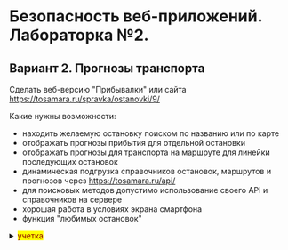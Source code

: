 # Безопасность веб-приложений. Лабораторка №2.

## Вариант 2. Прогнозы транспорта

Сделать веб-версию "Прибывалки" или сайта https://tosamara.ru/spravka/ostanovki/9/

Какие нужны возможности:
- находить желаемую остановку поиском по названию или по карте
- отображать прогнозы прибытия для отдельной остановки
- отображать прогнозы для транспорта на маршруте для линейки последующих остановок
- динамическая подгрузка справочников остановок, маршрутов и прогнозов через https://tosamara.ru/api/ 
- для поисковых методов допустимо использование своего API и справочников на сервере
- хорошая работа в условиях экрана смартфона
- функция "любимых остановок"
<details>
<summary><mark><font color=darkred>учетка</font></mark></summary><p>clientId=test secret_key=just_f0r_tests</p>
</details>
